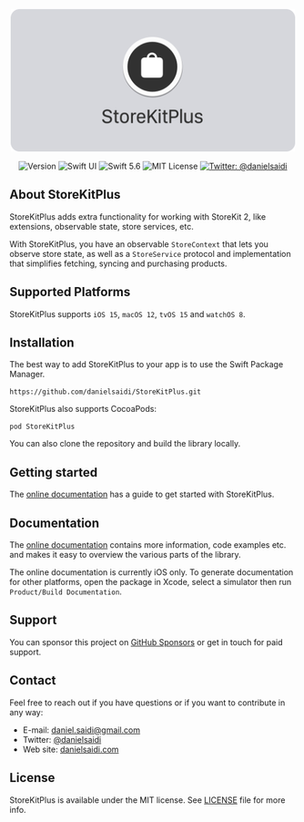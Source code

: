 <p align="center">
    <img src ="Resources/Logo.png" width=500 alt="StoreKitPlus Logo" title="StoreKitPlus" />
</p>

<p align="center">
    <img src="https://img.shields.io/github/v/release/danielsaidi/StoreKitPlus?color=%2300550&sort=semver" alt="Version" />
    <img src="https://img.shields.io/badge/platform-SwiftUI-red.svg" alt="Swift UI" />
    <img src="https://img.shields.io/badge/Swift-5.6-orange.svg" alt="Swift 5.6" />
    <img src="https://img.shields.io/github/license/danielsaidi/StoreKitPlus" alt="MIT License" />
    <a href="https://twitter.com/danielsaidi">
        <img src="https://img.shields.io/badge/contact-@danielsaidi-blue.svg?style=flat" alt="Twitter: @danielsaidi" />
    </a>
</p>


## About StoreKitPlus

StoreKitPlus adds extra functionality for working with StoreKit 2, like extensions, observable state, store services, etc. 

With StoreKitPlus, you have an observable `StoreContext` that lets you observe store state, as well as a `StoreService` protocol and implementation that simplifies fetching, syncing and purchasing products.



## Supported Platforms

StoreKitPlus supports `iOS 15`, `macOS 12`, `tvOS 15` and `watchOS 8`.



## Installation

The best way to add StoreKitPlus to your app is to use the Swift Package Manager.

```
https://github.com/danielsaidi/StoreKitPlus.git
```

StoreKitPlus also supports CocoaPods:

```
pod StoreKitPlus
```

You can also clone the repository and build the library locally.



## Getting started

The [online documentation][Documentation] has a guide to get started with StoreKitPlus.



## Documentation

The [online documentation][Documentation] contains more information, code examples etc. and makes it easy to overview the various parts of the library.

The online documentation is currently iOS only. To generate documentation for other platforms, open the package in Xcode, select a simulator then run `Product/Build Documentation`.



## Support

You can sponsor this project on [GitHub Sponsors][Sponsors] or get in touch for paid support.



## Contact

Feel free to reach out if you have questions or if you want to contribute in any way:

* E-mail: [daniel.saidi@gmail.com][Email]
* Twitter: [@danielsaidi][Twitter]
* Web site: [danielsaidi.com][Website]



## License

StoreKitPlus is available under the MIT license. See [LICENSE][License] file for more info.


[Email]: mailto:daniel.saidi@gmail.com
[Twitter]: http://www.twitter.com/danielsaidi
[Website]: http://www.danielsaidi.com
[Sponsors]: https://github.com/sponsors/danielsaidi

[Documentation]: https://danielsaidi.github.io/StoreKitPlus/documentation/StoreKitPlus/
[License]: https://github.com/danielsaidi/StoreKitPlus/blob/master/LICENSE
